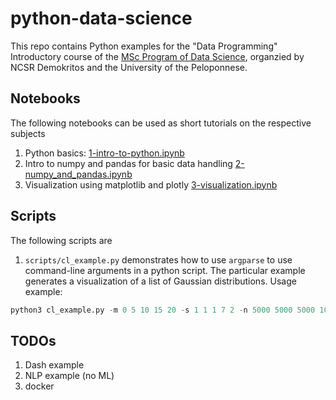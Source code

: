 # python-data-science
This repo contains Python examples for the "Data Programming" Introductory 
course of the [MSc Program of Data Science](http://msc-data-science.iit.demokritos.gr), organzied by NCSR Demokritos and the University of the Peloponnese. 

## Notebooks
The following notebooks can be used as short tutorials on the respective subjects

 1. Python basics: [1-intro-to-python.ipynb](https://nbviewer.jupyter.org/github/tyiannak/python-data-science/blob/master/notebooks/1-intro-to-python.ipynb])
 2. Intro to numpy and pandas for basic data handling [2-numpy_and_pandas.ipynb](https://nbviewer.jupyter.org/github/tyiannak/python-data-science/blob/master/notebooks/2-numpy_and_pandas.ipynb])
 3. Visualization using matplotlib and plotly [3-visualization.ipynb](https://nbviewer.jupyter.org/github/tyiannak/python-data-science/blob/master/notebooks/3-visualization.ipynb])

## Scripts   
The following scripts are 
 1. `scripts/cl_example.py` demonstrates how to use `argparse` to use command-line arguments in a python script. 
 The particular example generates a visualization of a list of Gaussian distributions. Usage example:
 ```python
python3 cl_example.py -m 0 5 10 15 20 -s 1 1 1 7 2 -n 5000 5000 5000 10000 5000 --names "x1" "x2" "x3" "x4" "x5" -b 100 --normalize
```

## TODOs
 1. Dash example
 2. NLP example (no ML)
 3. docker